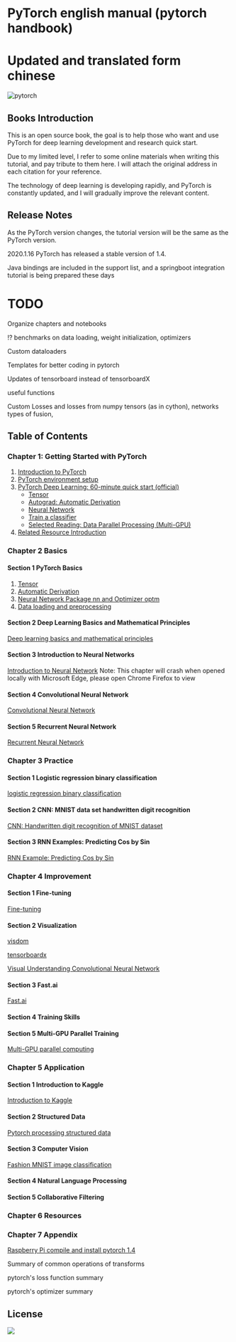 # PyTorch english manual (pytorch handbook)
# Updated and translated form chinese
![pytorch](https://raw.githubusercontent.com/pytorch/pytorch/master/docs/source/_static/img/pytorch-logo-dark.png)

## Books Introduction
This is an open source book, the goal is to help those who want and use PyTorch for deep learning development and research quick start.

Due to my limited level, I refer to some online materials when writing this tutorial, and pay tribute to them here. I will attach the original address in each citation for your reference.

The technology of deep learning is developing rapidly, and PyTorch is constantly updated, and I will gradually improve the relevant content.

## Release Notes
As the PyTorch version changes, the tutorial version will be the same as the PyTorch version.

2020.1.16 PyTorch has released a stable version of 1.4.

Java bindings are included in the support list, and a springboot integration tutorial is being prepared these days





# TODO
Organize chapters and notebooks

!? benchmarks on data loading, weight initialization, optimizers

Custom dataloaders

Templates for better coding in pytorch

Updates of tensorboard instead of tensorboardX

useful functions

Custom Losses and losses from numpy tensors (as in cython), networks types of fusion, 


## Table of Contents

### Chapter 1: Getting Started with PyTorch

1. [Introduction to PyTorch](chapter1/1.1-pytorch-introduction.md)
2. [PyTorch environment setup](chapter1/1.2-pytorch-installation.md)
3. [PyTorch Deep Learning: 60-minute quick start (official)](chapter1/1.3-deep-learning-with-pytorch-60-minute-blitz.md)  
    - [Tensor](chapter1/1_tensor_tutorial.ipynb)
    - [Autograd: Automatic Derivation](chapter1/2_autograd_tutorial.ipynb)
    - [Neural Network](chapter1/3_neural_networks_tutorial.ipynb)
    - [Train a classifier](chapter1/4_cifar10_tutorial.ipynb)
    - [Selected Reading: Data Parallel Processing (Multi-GPU)](chapter1/5_data_parallel_tutorial.ipynb)
4. [Related Resource Introduction](chapter1/1.4-pytorch-resource.md)

### Chapter 2 Basics
#### Section 1 PyTorch Basics
1. [Tensor](chapter2/2.1.1.pytorch-basics-tensor.ipynb)
2. [Automatic Derivation](chapter2/2.1.2-pytorch-basics-autograd.ipynb)
3. [Neural Network Package nn and Optimizer optm](chapter2/2.1.3-pytorch-basics-nerual-network.ipynb)
4. [Data loading and preprocessing](chapter2/2.1.4-pytorch-basics-data-loader.ipynb)
#### Section 2 Deep Learning Basics and Mathematical Principles

[Deep learning basics and mathematical principles](chapter2/2.2-deep-learning-basic-mathematics.ipynb)

#### Section 3 Introduction to Neural Networks

[Introduction to Neural Network](chapter2/2.3-deep-learning-neural-network-introduction.ipynb) Note: This chapter will crash when opened locally with Microsoft Edge, please open Chrome Firefox to view

#### Section 4 Convolutional Neural Network

[Convolutional Neural Network](chapter2/2.4-cnn.ipynb)

#### Section 5 Recurrent Neural Network

[Recurrent Neural Network](chapter2/2.5-rnn.ipynb)

### Chapter 3 Practice
#### Section 1 Logistic regression binary classification

[logistic regression binary classification](chapter3/3.1-logistic-regression.ipynb)


#### Section 2 CNN: MNIST data set handwritten digit recognition

[CNN: Handwritten digit recognition of MNIST dataset](chapter3/3.2-mnist.ipynb)

#### Section 3 RNN Examples: Predicting Cos by Sin

[RNN Example: Predicting Cos by Sin](chapter3/3.3-rnn.ipynb)

### Chapter 4 Improvement
#### Section 1 Fine-tuning

[Fine-tuning](chapter4/4.1-fine-tuning.ipynb)

#### Section 2 Visualization

[visdom](chapter4/4.2.1-visdom.ipynb)

[tensorboardx](chapter4/4.2.2-tensorboardx.ipynb)

[Visual Understanding Convolutional Neural Network](chapter4/4.2.3-cnn-visualizing.ipynb)

#### Section 3 Fast.ai
[Fast.ai](chapter4/4.3-fastai.ipynb)
#### Section 4 Training Skills

#### Section 5 Multi-GPU Parallel Training
[Multi-GPU parallel computing](chapter4/4.5-multiply-gpu-parallel-training.ipynb)

### Chapter 5 Application
#### Section 1 Introduction to Kaggle
[Introduction to Kaggle](chapter5/5.1-kaggle.md)
#### Section 2 Structured Data
[Pytorch processing structured data](chapter5/5.2-Structured-Data.ipynb)
#### Section 3 Computer Vision
[Fashion MNIST image classification](chapter5/5.3-Fashion-MNIST.ipynb)
#### Section 4 Natural Language Processing
#### Section 5 Collaborative Filtering

### Chapter 6 Resources


### Chapter 7 Appendix

[Raspberry Pi compile and install pytorch 1.4](pi/)

Summary of common operations of transforms

pytorch's loss function summary

pytorch's optimizer summary

## License


![](https://i.creativecommons.org/l/by-nc-sa/3.0/88x31.png)


